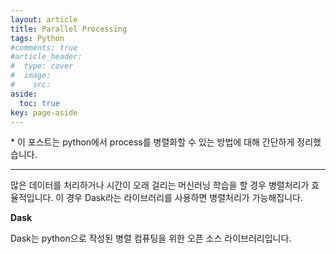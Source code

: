 ```yaml
---
layout: article
title: Parallel Processing
tags: Python
#comments: true
#article_header:
#  type: cover
#  image:
#    src:
aside:
  toc: true
key: page-aside
---
```


  \* 이 포스트는 python에서 process를 병렬화할 수 있는 방법에 대해 간단하게 정리했습니다.

  ----------------------------------------------------------------------

  많은 데이터를 처리하거나 시간이 오래 걸리는 머신러닝 학습을 할 경우 병렬처리가 효율적입니다. 이 경우 Dask라는 라이브러리를 사용하면 병렬처리가 가능해집니다.

  **Dask**

  Dask는 python으로 작성된 병렬 컴퓨팅을 위한 오픈 소스 라이브러리입니다.
